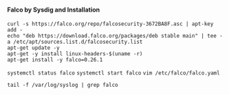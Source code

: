 #### Falco by Sysdig and Installation

```
curl -s https://falco.org/repo/falcosecurity-3672BA8F.asc | apt-key add -
echo "deb https://download.falco.org/packages/deb stable main" | tee -a /etc/apt/sources.list.d/falcosecurity.list
apt-get update -y
apt-get -y install linux-headers-$(uname -r)
apt-get install -y falco=0.26.1
```

<!-- Verify falco -->

`systemctl status falco`
`systemctl start falco`
`vim /etc/falco/falco.yaml`

<!-- Verify falco logs -->

`tail -f /var/log/syslog | grep falco`
